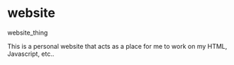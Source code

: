 # website
website_thing

This is a personal website that acts as a place for me to work on my HTML, Javascript, etc..

